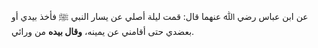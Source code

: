 عن ابن عباس رضي ﷲ عنهما قال: قمت ليلة أصلي عن يسار النبي ﷺ فأخذ بيدي أو بعضدي حتى أقامني عن يمينه، **وقال بيده** من ورائي.